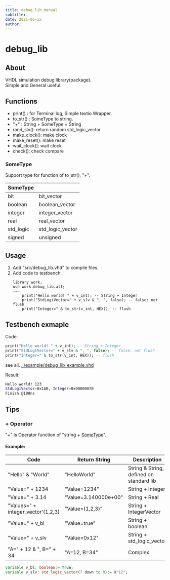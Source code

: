 ```yaml
---
title: debug_lib_manual
subtitle: 
date: 2021-06-xx
author: 
---
```


# debug_lib
## About
VHDL simulation debug library(package).  
Simple and General useful.  

## Functions
- print() : for Terminal log, Simple textio Wrapper.
- to_str() : SomeType to string.
- "+" : String + SomeType = String
- rand_slv(): return random std_logic_vector
- make_clock(): make clock
- make_reset(): make reset
- wait_clock(): wait clock
- check(): check compare

### SomeType
Support type for function of to_str(), "+".

| SomeType | | 
| - | - |
| bit | bit_vector |
| boolean | boolean_vector |
| integer | integer_vector |
| real | real_vector |
| std_logic | std_logic_vector |
| signed | unsigned |

## Usage
1. Add "src/debug_lib.vhd" to compile files.
1. Add code to testbench.
    ```VHDL: tb.vhd
    library work;
    use work.debug_lib.all;
    ~~~
        print("Hello world! " + v_int); -- String + Integer
        print("StdLogiVector=" + v_slv & ", ", false); -- false: not flush
        print("Integer=" & to_str(v_int, HEX)); -- flush
    ```

## Testbench exmaple
Code:  
```VHDL
print("Hello world! " + v_int); -- String + Integer
print("StdLogiVector=" + v_slv & ", ", false); -- false: not flush
print("Integer=" & to_str(v_int, HEX)); -- flush
```
see all. [../example/debug_lib_example.vhd](../example/debug_lib_example.vhd)

Result:  
```bash
Hello world! 123
StdLogiVector=0x1AB, Integer=0x0000007B
Finish @100ns
```
## Tips
### + Operator
"+" is Operator function of "string + [SomeType](#sometype)".

#### Example:
| Code | Return String | Description | 
| - | - | - |
| "Hello" & "World" | "HelloWorld" | String & String, defined on standard lib |
| "Value=" + 1234 | "Value=1234" | String + Integer |
| "Value=" + 3.14 | "Value=3.140000e+00" | String + Real |
| "Values=" + integer_vector'(1,2,3)| "Value=(1,2,3)" | String + IntegerVector |
| "Value=" + v_bl | "Value=true" | String + boolean |
| "Value=" + v_slv | "Value=0x12" | String + std_logic_vector |
| "A=" + 12 & ", B=" + 34 | "A=12, B=34" | Complex |
```VHDL
variable v_bl: boolean:= True; 
variable v_slv: std_logic_vector(7 down to 0):= X"12";
```
